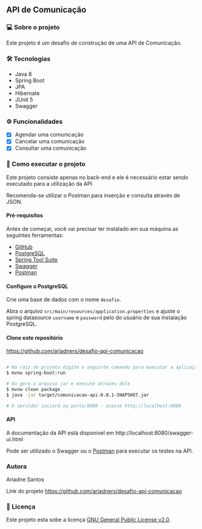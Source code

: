 ## API de Comunicação

### 💻 Sobre o projeto

Este projeto é um desafio de construção de uma API de Comunicação.

### 🛠 Tecnologias

- Java 8
- Spring Boot
- JPA
- Hibernate
- JUnit 5
- Swagger

### ⚙️ Funcionalidades


- [x] Agendar uma comunicação
- [x] Cancelar uma comunicação
- [x] Consultar uma comunicação

### 🚀 Como executar o projeto

Este projeto consiste apenas no back-end e ele é necessário estar sendo executado para a utilização da API.

Recomenda-se utilizar o Postman para inserção e consulta através de JSON.

#### Pré-requisitos

Antes de começar, você vai precisar ter instalado em sua máquina as seguintes ferramentas:
- [GitHub](https://desktop.github.com/)
- [PostgreSQL](https://www.postgresql.org/)
- [Spring Tool Suite](https://spring.io/tools)
- [Swagger](https://swagger.io/tools/swagger-ui/download/)
- [Postman](https://www.postman.com/downloads/)


#### Configure o PostgreSQL

Crie uma base de dados com o nome ``desafio``. 

Abra o arquivo ``src/main/resources/application.properties`` e ajuste o spring datasource ``username`` e ``password`` pelo do usuário de sua instalação PostgreSQL.

#### Clone este repositório

https://github.com/ariadners/desafio-api-comunicacao

``` bash

# Na raíz do projeto digite o seguinte comando para executar a aplicação em modo de desenvolvimento
$ mvnw spring-boot:run

# Ou gere o arquivo jar e execute através dele
$ mvnw clean package
$ java -jar target/comunicacao-api-0.0.1-SNAPSHOT.jar

# O servidor inciará na porta:8080 - acesse http://localhost:8080

```

#### API

A documentação da API está disponível em http://localhost:8080/swagger-ui.html

Pode ser utilizado o Swagger ou o [Postman](https://www.postman.com/downloads/) para executar os testes na API.

### Autora

Ariadne Santos 

Link do projeto https://github.com/ariadners/desafio-api-comunicacao


### 📝 Licença

Este projeto esta sobe a licença [GNU General Public License v2.0](./LICENSE).

